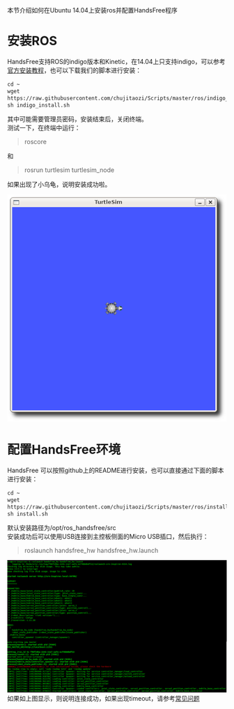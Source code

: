 本节介绍如何在Ubuntu 14.04上安装ros并配置HandsFree程序

# 安装ROS
HandsFree支持ROS的indigo版本和Kinetic，在14.04上只支持indigo，可以参考[官方安装教程](http://wiki.ros.org/indigo/Installation/Ubuntu)，也可以下载我们的脚本进行安装：
```
cd ~
wget https://raw.githubusercontent.com/chujitaozi/Scripts/master/ros/indigo_install.sh
sh indigo_install.sh
```
其中可能需要管理员密码，安装结束后，关闭终端。  
测试一下，在终端中运行：
>roscore

和
>rosrun turtlesim turtlesim_node

如果出现了小乌龟，说明安装成功啦。

<div align=center><img src="/images/FAQ/environment_config/turtlesim.png"/></div>

# 配置HandsFree环境
HandsFree 可以按照github上的README进行安装，也可以直接通过下面的脚本进行安装：
```
cd ~
wget https://raw.githubusercontent.com/chujitaozi/Scripts/master/ros/install.sh
sh install.sh
```
默认安装路径为/opt/ros_handsfree/src   
安装成功后可以使用USB连接到主控板侧面的Micro USB插口，然后执行：
>roslaunch handsfree_hw handsfree_hw.launch

![handsfree_hw_node](/images/Tutorial/7/7.1/1_hf_robot_node.png)
如果如上图显示，则说明连接成功，如果出现timeout，请参考[常见问题](/doc/....)
